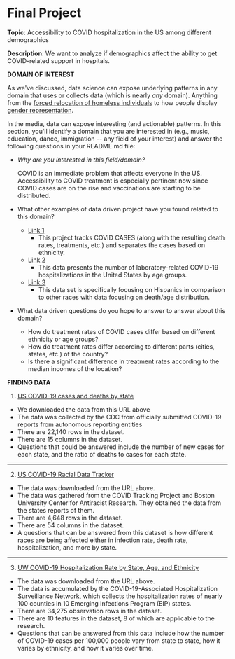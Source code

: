 # Final Project
**Topic**:
Accessibility to COVID hospitalization in the US among different demographics

**Description**:
We want to analyze if demographics affect the ability to get COVID-related support in hospitals.

**DOMAIN OF INTEREST**

As we've discussed, data science can expose underlying patterns in any domain that uses or collects data (which is nearly _any_ domain). Anything from the [forced relocation of homeless individuals](https://www.theguardian.com/us-news/ng-interactive/2017/dec/20/bussed-out-america-moves-homeless-people-country-study) to how people display [gender representation](https://pudding.cool/2017/09/this-american-life/).

In the media, data can expose interesting (and actionable) patterns. In this section, you'll identify a domain that you are interested in (e.g., music, education, dance, immigration -- any field of your interest) and answer the following questions in your README.md file:

- _Why are you interested in this field/domain?_

  COVID is an immediate problem that affects everyone in the US. Accessibility to COVID treatment is especially pertinent now since COVID cases are on the rise and vaccinations are starting to be distributed.

- What other examples of data driven project have you found related to this domain?
  - [Link 1](https://covidtracking.com/race)
    - This project tracks COVID CASES (along with the resulting death rates, treatments, etc.) and separates the cases based on ethnicity.
  - [Link 2](https://www.statista.com/statistics/1122354/covid-19-us-hospital-rate-by-age/)
    - This data presents the number of laboratory-related COVID-19 hospitalizations in the United States by age groups.
  - [Link 3](https://www.cdc.gov/nchs/nvss/vsrr/covid19/health_disparities.htm)
    - This data set is specifically focusing on Hispanics in comparison to other races with data focusing on death/age distribution.

- What data driven questions do you hope to answer to answer about this domain?

  - How do treatment rates of COVID cases differ based on different ethnicity or age groups?
  - How do treatment rates differ according to different parts (cities, states, etc.) of the country?
  - Is there a significant difference in treatment rates according to the median incomes of the location?

**FINDING DATA**

1. [US COVID-19 cases and deaths by state](https://covid.cdc.gov/covid-data-tracker/?CDC_AA_refVal=https%3A%2F%2Fwww.cdc.gov%2Fcoronavirus%2F2019-ncov%2Fcases-updates%2Fcases-in-us.html#cases_casesper100klast7days )
  - We downloaded the data from this URL above
  - The data was collected by the CDC from officially submitted COVID-19 reports from autonomous reporting entities
  - There are 22,140 rows in the dataset.
  - There are 15 columns in the dataset.
  - Questions that could be answered include the number of new cases for each state, and the ratio of deaths to cases for each state.
  - -----
2. [US COVID-19 Racial Data Tracker](https://covidtracking.com/race)
  - The data was downloaded from the URL above.
  - The data was gathered from the COVID Tracking Project and Boston University Center for Antiracist Research. They obtained the data from the states reports of them.
  - There are 4,648 rows in the dataset.
  - There are 54 columns in the dataset.
  - A questions that can be answered from this dataset is how different races are being affected either in infection rate, death rate, hospitalization, and more by state.
  - -----
3. [UW COVID-19 Hospitalization Rate by State, Age, and Ethnicity](https://gis.cdc.gov/grasp/COVIDNet/COVID19_3.html)
  - The data was downloaded from the URL above.
  - The data is accumulated by the COVID-19-Associated Hospitalization Surveillance Network, which collects the hospitalization rates of nearly 100 counties in 10 Emerging Infections Program (EIP) states.
  - There are 34,275 observation rows in the dataset.
  - There are 10 features in the dataset, 8 of which are applicable to the research.
  - Questions that can be answered from this data include how the number of COVID-19 cases per 100,000 people vary from state to state, how it varies by ethnicity, and how it varies over time.

